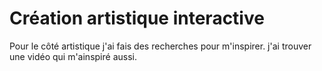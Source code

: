 # Création artistique interactive
Pour le côté artistique j'ai fais des recherches pour m'inspirer. j'ai trouver une vidéo qui m'ainspiré aussi.
